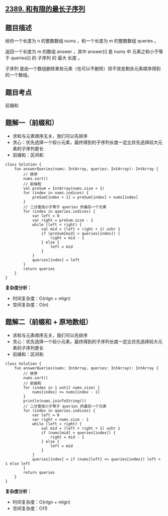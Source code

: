 ## [2389. 和有限的最长子序列](https://leetcode.cn/problems/longest-subsequence-with-limited-sum/description/)

## 题目描述

给你一个长度为 n 的整数数组 nums ，和一个长度为 m 的整数数组 queries 。

返回一个长度为 m 的数组 answer ，其中 answer[i] 是 nums 中 元素之和小于等于 queries[i] 的 子序列 的 最大 长度  。

子序列 是由一个数组删除某些元素（也可以不删除）但不改变剩余元素顺序得到的一个数组。

## 题目考点

前缀和

## 题解一（前缀和）
 
- 求和与元素顺序无关，我们可以先排序
- 贪心：优先选择一个较小元素，最终得到的子序列长度一定比优先选择较大元素的子序列更长
- 前缀和：区间和
 
```
class Solution {
    fun answerQueries(nums: IntArray, queries: IntArray): IntArray {
        // 排序
        nums.sort()
        // 前缀和
        val preSum = IntArray(nums.size + 1)
        for (index in nums.indices) {
            preSum[index + 1] = preSum[index] + nums[index]
        }
        // 二分查找小于等于 queries 的最后一个元素
        for (index in queries.indices) {
            var left = 0
            var right = preSum.size - 1
            while (left < right) {
                val mid = (left + right + 1) ushr 1
                if (preSum[mid] > queries[index]) {
                    right = mid - 1
                } else {
                    left = mid
                }
            }
            queries[index] = left
        }
        return queries
    }
}
```

**复杂度分析：**

- 时间复杂度：O(nlgn + mlgn)
- 空间复杂度：O(n) 

## 题解二（前缀和 + 原地数组）
 
- 求和与元素顺序无关，我们可以先排序
- 贪心：优先选择一个较小元素，最终得到的子序列长度一定比优先选择较大元素的子序列更长
- 前缀和：区间和
 
```
class Solution {
    fun answerQueries(nums: IntArray, queries: IntArray): IntArray {
        // 排序
        nums.sort()
        // 前缀和
        for (index in 1 until nums.size) {
            nums[index] += nums[index - 1]
        }
        println(nums.joinToString())
        // 二分查找小于等于 queries 的最后一个元素
        for (index in queries.indices) {
            var left = 0
            var right = nums.size - 1
            while (left < right) {
                val mid = (left + right + 1) ushr 1
                if (nums[mid] > queries[index]) {
                    right = mid - 1
                } else {
                    left = mid
                }
            }
            queries[index] = if (nums[left] <= queries[index]) left + 1 else left
        }
        return queries
    }
}
```

**复杂度分析：**

- 时间复杂度：O(nlgn + mlgn)
- 空间复杂度：O(1) 
